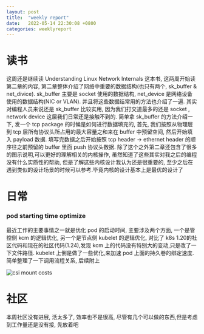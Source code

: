 ```yaml
---
layout: post
title:  "weekly report"
date:   2022-05-14 22:30:08 +0800
categories: weeklyreport
---
```


# 读书

这周还是继续读 Understanding Linux Network Internals 这本书, 这两周开始读第二章的内容, 第二章整体介绍了网络中重要的数据结构(也只有两个, sk_buffer & net_divice). sk_buffer 主要是 socket 使用的数据结构,  net_device 是网络设备使用的数据结构(NIC or VLAN). 并且将这些数据结常用的方法也介绍了一遍. 其实对编程人员来说还是 sk_buffer 比较实用, 因为我们打交道最多的还是 socket , network device 这层我们日常还是接触不到的. 简单拿 sk_buffer 的方法介绍一下, 发一个 tcp package 的时候是如何进行数据填充的, 首先, 我们按照从物理层到 tcp 层所有协议头所占用的最大容量之和来在 buffer 中预留空间, 然后开始填入 payload 数据. 填写完数据之后开始按照 tcp header -> ethernet header 的顺序往之前预留的 buffer 里面 push 协议头数据. 除了这个之外第二章还包含了很多的图示说明,可以更好的理解相关的内核操作, 虽然知道了这些其实对我之后的编程没有什么实质性的帮助, 但是了解这些内核设计我认为还是很重要的, 至少之后在遇到类似的设计场景的时候可以参考.毕竟内核的设计基本上是最优的设计了

# 日常

### pod starting time optimize

最近工作的主要事情之一就是优化 pod 的启动时间, 主要涉及两个方面, 一个是管控侧 kcm 的逻辑优化, 另一个是节点侧 kubelet 的逻辑优化, 对比了 k8s 1.20的社区代码和现在的社区代码(1.24),发现 kcm 上的代码没有特别大的变动,只是改了一下文件路径. kubelet 上倒是做了一些优化,来加速 pod 上面的持久卷的绑定速度. 简单整理了一下调用流程关系, 后续附上

![csi mount costs](/assets/img/rose.jpg)

# 社区

本周社区没有进展, 活太多了, 效率也不是很高, 尽管有几个可以做的东西,但是考虑到工作量还是没有接, 先放着吧